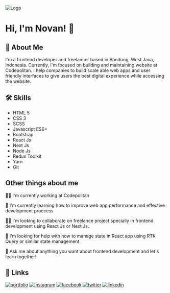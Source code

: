 
![Logo](https://www.novanjunaedi.com/_next/image?url=%2Fassets%2Fimg%2Flogo.png&w=256&q=75)


# Hi, I'm Novan! 👋

## 🚀 About Me
I'm a frontend developer and freelancer based in Bandung, West Java, Indonesia. Currently, I'm focused on building and maintaining website at Codepolitan. I help companies to build scale able web apps and user friendly interfaces to give users the best digital experience while accessing the website.

## 🛠 Skills
* HTML 5
* CSS 3
* SCSS
* Javascript ES6+
* Bootstrap
* React Js
* Next Js
* Node Js
* Redux Toolkit
* Yarn
* Git


## Other things about me
👩‍💻 I'm currently working at Codepolitan

🧠 I'm currently learning how to improve web app performance and effective development proccess

👯‍♀️ I'm looking to collaborate on freelance project specially in frontend development using React Js or Next Js.

🤔 I'm looking for help with how to manage state in React app using RTK Query or similar state management

💬 Ask me about anything you want about frontend development and let's learn together!


## 🔗 Links
[![portfolio](https://img.shields.io/badge/my_portfolio-000?style=for-the-badge&logo=ko-fi&logoColor=white)](https://novanjunaedi.com/)
[![instagram](https://img.shields.io/badge/instagram-C13584?style=for-the-badge&logo=instagram&logoColor=white)](https://instagram.com/novanjunaedi)
[![facebook](https://img.shields.io/badge/facebook-1D36F2?style=for-the-badge&logo=facebook&logoColor=white)](https://facebook.com/novanjunaedi98)
[![twitter](https://img.shields.io/badge/twitter-1DA1F2?style=for-the-badge&logo=twitter&logoColor=white)](https://twitter.com/novanjunaedi98)
[![linkedin](https://img.shields.io/badge/linkedin-0A66C2?style=for-the-badge&logo=linkedin&logoColor=white)](https://www.linkedin.com/in/novanjunaedi)
